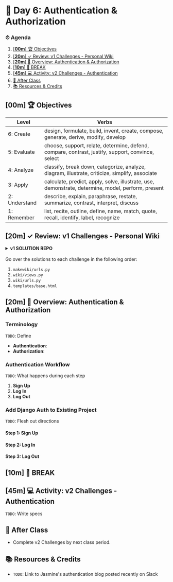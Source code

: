 # 📜 Day 6: Authentication & Authorization

### ⏱ Agenda

1. [[**00m**] 🏆 Objectives](#00m-%f0%9f%8f%86-objectives)
2. [[**20m**] ✓ Review: v1 Challenges - Personal Wiki](#20m-%e2%9c%93-review-v1-challenges---personal-wiki)
3. [[**20m**] 📖 Overview: Authentication & Authorization](#20m-%f0%9f%93%96-overview-authentication--authorization)
4. [[**10m**] 🌴 BREAK](#10m-%f0%9f%8c%b4-break)
5. [[**45m**] 💻 Activity: v2 Challenges - Authentication](#45m-%f0%9f%92%bb-activity-v2-challenges---authentication)
6. [🌃 After Class](#%f0%9f%8c%83-after-class)
7. [📚 Resources & Credits](#%f0%9f%93%9a-resources--credits)

## [**00m**] 🏆 Objectives

|   Level   | Verbs |
| --------- | ----- |
| 6: Create | design, formulate, build, invent, create, compose, generate, derive, modify, develop |
| 5: Evaluate | choose, support, relate, determine, defend, compare, contrast, justify, support, convince, select |
| 4: Analyze | classify, break down, categorize, analyze, diagram, illustrate, criticize, simplify, associate |
| 3: Apply | calculate, predict, apply, solve, illustrate, use, demonstrate, determine, model, perform, present |
| 2: Understand | describe, explain, paraphrase, restate, summarize, contrast, interpret, discuss |
| 1: Remember | list, recite, outline, define, name, match, quote, recall, identify, label, recognize |

## [**20m**] ✓ Review: v1 Challenges - Personal Wiki

<details><summary><b>v1 SOLUTION REPO</b></summary>
<p>

`TODO`: Add solution repo [Link]()

</p>
</details>
<br>
Go over the solutions to each challenge in the following order:

1. `makewiki/urls.py`
2. `wiki/views.py`
3. `wiki/urls.py`
4. `templates/base.html`

## [**20m**] 📖 Overview: Authentication & Authorization

### Terminology

`TODO`: Define

- **Authentication**:
- **Authorization**:

### Authentication Workflow

`TODO`: What happens during each step

1. **Sign Up**
1. **Log In**
1. **Log Out**

### Add Django Auth to Existing Project

`TODO`: Flesh out directions

#### Step 1: Sign Up

#### Step 2: Log In

#### Step 3: Log Out

## [**10m**] 🌴 BREAK

## [**45m**] 💻 Activity: v2 Challenges - Authentication

`TODO`: Write specs

## 🌃 After Class

- Complete v2 Challenges by next class period.

## 📚 Resources & Credits

- `TODO`: Link to Jasmine's authentication blog posted recently on Slack
